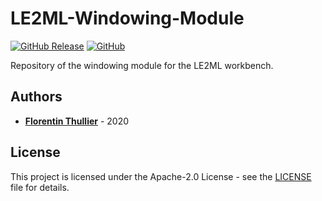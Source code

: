 # LE2ML-Windowing-Module

[![GitHub Release](https://img.shields.io/github/release/FlorentinTh/LE2ML-Windowing-Module?style=flat-square)](https://github.com/FlorentinTh/LE2ML-Windowing-Module/releases) [![GitHub](https://img.shields.io/github/license/FlorentinTh/LE2ML-Windowing-Module?style=flat-square)](https://github.com/FlorentinTh/LE2ML-Windowing-Module/blob/master/LICENSE)

Repository of the windowing module for the LE2ML workbench.

## Authors

- [**Florentin Thullier**](https://github.com/FlorentinTh) - 2020

## License

This project is licensed under the Apache-2.0 License - see the [LICENSE](LICENSE) file for details.

